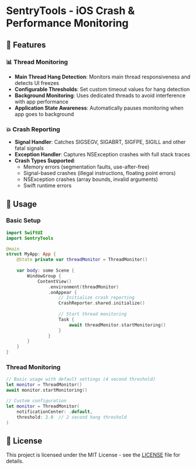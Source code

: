 # SentryTools - iOS Crash & Performance Monitoring

## 🚀 Features

### 📊 Thread Monitoring
- **Main Thread Hang Detection**: Monitors main thread responsiveness and detects UI freezes
- **Configurable Thresholds**: Set custom timeout values for hang detection
- **Background Monitoring**: Uses dedicated threads to avoid interference with app performance
- **Application State Awareness**: Automatically pauses monitoring when app goes to background

### 💥 Crash Reporting
- **Signal Handler**: Catches SIGSEGV, SIGABRT, SIGFPE, SIGILL and other fatal signals
- **Exception Handler**: Captures NSException crashes with full stack traces
- **Crash Types Supported**:
  - Memory errors (segmentation faults, use-after-free)
  - Signal-based crashes (illegal instructions, floating point errors)
  - NSException crashes (array bounds, invalid arguments)
  - Swift runtime errors

## 📖 Usage

### Basic Setup

```swift
import SwiftUI
import SentryTools

@main
struct MyApp: App {
    @State private var threadMonitor = ThreadMonitor()
    
    var body: some Scene {
        WindowGroup {
            ContentView()
                .environment(threadMonitor)
                .onAppear {
                    // Initialize crash reporting
                    CrashReporter.shared.initialize()
                    
                    // Start thread monitoring
                    Task {
                        await threadMonitor.startMonitoring()
                    }
                }
        }
    }
}
```

### Thread Monitoring

```swift
// Basic usage with default settings (4 second threshold)
let monitor = ThreadMonitor()
await monitor.startMonitoring()

// Custom configuration
let monitor = ThreadMonitor(
    notificationCenter: .default,
    threshold: 2.0  // 2 second hang threshold
)
```

## 📄 License

This project is licensed under the MIT License - see the [LICENSE](LICENSE) file for details.
